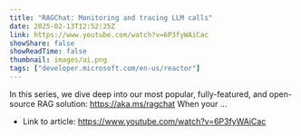 ```yaml
---
title: "RAGChat: Monitoring and tracing LLM calls"
date: 2025-02-13T12:52:25Z
link: https://www.youtube.com/watch?v=6P3fyWAiCac
showShare: false
showReadTime: false
thumbnail: images/ai.png
tags: ["developer.microsoft.com/en-us/reactor"]
---
```

In this series, we dive deep into our most popular, fully-featured, and open-source RAG solution: https://aka.ms/ragchat When your ...

- Link to article: https://www.youtube.com/watch?v=6P3fyWAiCac